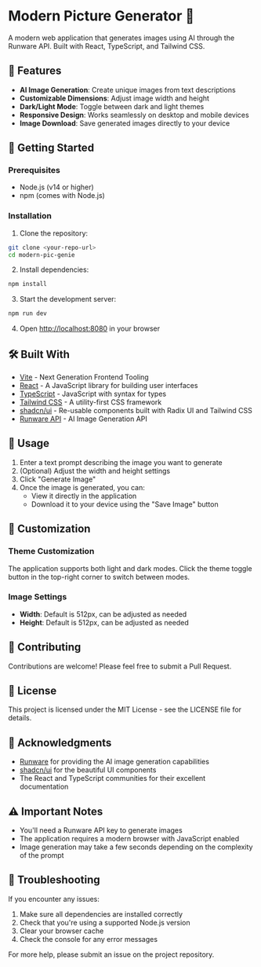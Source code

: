 # Modern Picture Generator 🎨

A modern web application that generates images using AI through the Runware API. Built with React, TypeScript, and Tailwind CSS.

## 🌟 Features

- **AI Image Generation**: Create unique images from text descriptions
- **Customizable Dimensions**: Adjust image width and height
- **Dark/Light Mode**: Toggle between dark and light themes
- **Responsive Design**: Works seamlessly on desktop and mobile devices
- **Image Download**: Save generated images directly to your device

## 🚀 Getting Started

### Prerequisites

- Node.js (v14 or higher)
- npm (comes with Node.js)

### Installation

1. Clone the repository:
```bash
git clone <your-repo-url>
cd modern-pic-genie
```

2. Install dependencies:
```bash
npm install
```

3. Start the development server:
```bash
npm run dev
```

4. Open [http://localhost:8080](http://localhost:8080) in your browser

## 🛠️ Built With

- [Vite](https://vitejs.dev/) - Next Generation Frontend Tooling
- [React](https://reactjs.org/) - A JavaScript library for building user interfaces
- [TypeScript](https://www.typescriptlang.org/) - JavaScript with syntax for types
- [Tailwind CSS](https://tailwindcss.com/) - A utility-first CSS framework
- [shadcn/ui](https://ui.shadcn.com/) - Re-usable components built with Radix UI and Tailwind CSS
- [Runware API](https://runware.ai/) - AI Image Generation API

## 📝 Usage

1. Enter a text prompt describing the image you want to generate
2. (Optional) Adjust the width and height settings
3. Click "Generate Image"
4. Once the image is generated, you can:
   - View it directly in the application
   - Download it to your device using the "Save Image" button

## 🎨 Customization

### Theme Customization
The application supports both light and dark modes. Click the theme toggle button in the top-right corner to switch between modes.

### Image Settings
- **Width**: Default is 512px, can be adjusted as needed
- **Height**: Default is 512px, can be adjusted as needed

## 🤝 Contributing

Contributions are welcome! Please feel free to submit a Pull Request.

## 📄 License

This project is licensed under the MIT License - see the LICENSE file for details.

## 🙏 Acknowledgments

- [Runware](https://runware.ai/) for providing the AI image generation capabilities
- [shadcn/ui](https://ui.shadcn.com/) for the beautiful UI components
- The React and TypeScript communities for their excellent documentation

## ⚠️ Important Notes

- You'll need a Runware API key to generate images
- The application requires a modern browser with JavaScript enabled
- Image generation may take a few seconds depending on the complexity of the prompt

## 🐛 Troubleshooting

If you encounter any issues:

1. Make sure all dependencies are installed correctly
2. Check that you're using a supported Node.js version
3. Clear your browser cache
4. Check the console for any error messages

For more help, please submit an issue on the project repository.